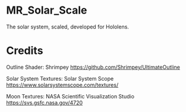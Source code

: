 # MR_Solar_Scale

 The solar system, scaled, developed for Hololens.

# Credits

Outline Shader: Shrimpey https://github.com/Shrimpey/UltimateOutline

Solar System Textures: Solar System Scope https://www.solarsystemscope.com/textures/

Moon Textures: NASA Scientific Visualization Studio https://svs.gsfc.nasa.gov/4720
